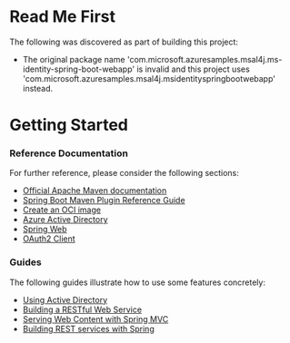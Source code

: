 # Read Me First
The following was discovered as part of building this project:

* The original package name 'com.microsoft.azuresamples.msal4j.ms-identity-spring-boot-webapp' is invalid and this project uses 'com.microsoft.azuresamples.msal4j.msidentityspringbootwebapp' instead.

# Getting Started

### Reference Documentation
For further reference, please consider the following sections:

* [Official Apache Maven documentation](https://maven.apache.org/guides/index.html)
* [Spring Boot Maven Plugin Reference Guide](https://docs.spring.io/spring-boot/docs/2.3.9.RELEASE/maven-plugin/reference/html/)
* [Create an OCI image](https://docs.spring.io/spring-boot/docs/2.3.9.RELEASE/maven-plugin/reference/html/#build-image)
* [Azure Active Directory](https://github.com/Microsoft/azure-spring-boot/tree/master/azure-spring-boot-starters/azure-active-directory-spring-boot-starter)
* [Spring Web](https://docs.spring.io/spring-boot/docs/2.4.3/reference/htmlsingle/#boot-features-developing-web-applications)
* [OAuth2 Client](https://docs.spring.io/spring-boot/docs/2.4.3/reference/htmlsingle/#boot-features-security-oauth2-client)

### Guides
The following guides illustrate how to use some features concretely:

* [Using Active Directory](https://github.com/Microsoft/azure-spring-boot/tree/master/azure-spring-boot-samples/azure-active-directory-spring-boot-sample)
* [Building a RESTful Web Service](https://spring.io/guides/gs/rest-service/)
* [Serving Web Content with Spring MVC](https://spring.io/guides/gs/serving-web-content/)
* [Building REST services with Spring](https://spring.io/guides/tutorials/bookmarks/)

